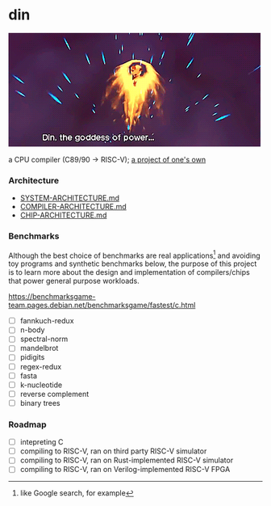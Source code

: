 # din
![](./din.gif)

a CPU compiler (C89/90 -> RISC-V); [a project of one's own](https://paulgraham.com/own.html)

### Architecture
- [SYSTEM-ARCHITECTURE.md](./ARCHITECTURE.md)
- [COMPILER-ARCHITECTURE.md](./COMPILER-ARCHITECTURE.md)
- [CHIP-ARCHITECTURE.md](./CHIP-ARCHITECTURE.md)

### Benchmarks
Although the best choice of benchmarks are real applications[^0] and avoiding
toy programs and synthetic benchmarks below, the purpose of this project is to learn
more about the design and implementation of compilers/chips that power general purpose workloads.

https://benchmarksgame-team.pages.debian.net/benchmarksgame/fastest/c.html

- [ ] fannkuch-redux
- [ ] n-body
- [ ] spectral-norm
- [ ] mandelbrot
- [ ] pidigits
- [ ] regex-redux
- [ ] fasta
- [ ] k-nucleotide
- [ ] reverse complement
- [ ] binary trees

### Roadmap
- [ ] intepreting C
- [ ] compiling to RISC-V, ran on third party RISC-V simulator
- [ ] compiling to RISC-V, ran on Rust-implemented RISC-V simulator
- [ ] compiling to RISC-V, ran on Verilog-implemented RISC-V FPGA

[^0]: like Google search, for example